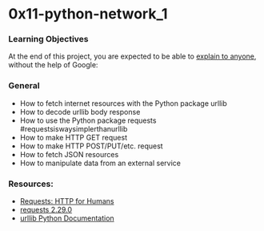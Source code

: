 # 0x11-python-network_1
### Learning Objectives
At the end of this project, you are expected to be able to [explain to anyone](https://fs.blog/feynman-learning-technique/), without the help of Google:

### General
- How to fetch internet resources with the Python package urllib
- How to decode urllib body response
- How to use the Python package requests #requestsiswaysimplerthanurllib
- How to make HTTP GET request
- How to make HTTP POST/PUT/etc. request
- How to fetch JSON resources
- How to manipulate data from an external service

### Resources:
- [Requests: HTTP for Humans](https://requests.readthedocs.io/en/latest/)
- [requests 2.29.0](https://pypi.org/project/requests/)
- [urllib Python Documentation](https://docs.python.org/3/howto/urllib2.html)
